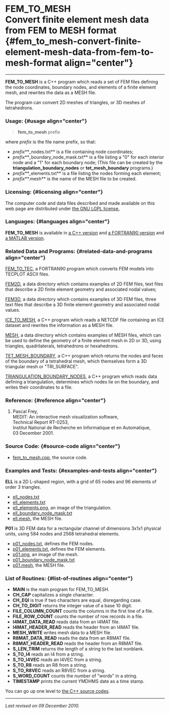 FEM\_TO\_MESH\
Convert finite element mesh data from FEM to MESH format {#fem_to_mesh-convert-finite-element-mesh-data-from-fem-to-mesh-format align="center"}
========================================================

------------------------------------------------------------------------

**FEM\_TO\_MESH** is a C++ program which reads a set of FEM files
defining the node coordinates, boundary nodes, and elements of a finite
element mesh, and rewrites the data as a MESH file.

The program can convert 2D meshes of triangles, or 3D meshes of
tetrahedrons.

### Usage: {#usage align="center"}

> **fem\_to\_mesh** prefix

where *prefix* is the file name prefix, so that:

-   *prefix***\_nodes.txt** is a file containing node coordinates;
-   *prefix***\_boundary\_node\_mask.txt** is a file listing a "0" for
    each interior node and a "1" for each boundary node; (This file can
    be created by the **triangulation\_boundary\_nodes** or
    **tet\_mesh\_boundary** programs.)
-   *prefix***\_elements.txt** is a file listing the nodes forming each
    element;
-   *prefix***.mesh** is the name of the MESH file to be created.

### Licensing: {#licensing align="center"}

The computer code and data files described and made available on this
web page are distributed under [the GNU LGPL
license.](../../txt/gnu_lgpl.txt)

### Languages: {#languages align="center"}

**FEM\_TO\_MESH** is available in [a C++
version](../../cpp_src/fem_to_mesh/fem_to_mesh.html) and [a FORTRAN90
version](../../f_src/fem_to_mesh/fem_to_mesh.html) and [a MATLAB
version](../../m_src/fem_to_mesh/fem_to_mesh.html).

### Related Data and Programs: {#related-data-and-programs align="center"}

[FEM\_TO\_TEC](../../f_src/fem_to_tec/fem_to_tec.html), a FORTRAN90
program which converts FEM models into TECPLOT ASCII files.

[FEM2D](../../data/fem2d/fem2d.html), a data directory which contains
examples of 2D FEM files, text files that describe a 2D finite element
geometry and associated nodal values;

[FEM3D](../../data/fem3d/fem3d.html), a data directory which contains
examples of 3D FEM files, three text files that describe a 3D finite
element geometry and associated nodal values.

[ICE\_TO\_MESH](../../cpp_src/ice_to_mesh/ice_to_mesh.html), a C++
program which reads a NETCDF file containing an ICE dataset and rewrites
the information as a MESH file.

[MESH](../../data/mesh/mesh.html), a data directory which contains
examples of MESH files, which can be used to define the geometry of a
finite element mesh in 2D or 3D, using triangles, quadrilaterals,
tetrahedrons or hexahedrons.

[TET\_MESH\_BOUNDARY](../../cpp_src/tet_mesh_boundary/tet_mesh_boundary.html),
a C++ program which returns the nodes and faces of the boundary of a
tetrahedral mesh, which themselves form a 3D triangular mesh or
"TRI\_SURFACE".

[TRIANGULATION\_BOUNDARY\_NODES](../../cpp_src/triangulation_boundary_nodes/triangulation_boundary_nodes.html),
a C++ program which reads data defining a triangulation, determines
which nodes lie on the boundary, and writes their coordinates to a file.

### Reference: {#reference align="center"}

1.  Pascal Frey,\
    MEDIT: An interactive mesh visualization software,\
    Technical Report RT-0253,\
    Institut National de Recherche en Informatique et en Automatique,\
    03 December 2001.

### Source Code: {#source-code align="center"}

-   [fem\_to\_mesh.cpp](fem_to_mesh.cpp), the source code.

### Examples and Tests: {#examples-and-tests align="center"}

**ELL** is a 2D L-shaped region, with a grid of 65 nodes and 96 elements
of order 3 triangles.

-   [ell\_nodes.txt](../../data/fem2d/ell_nodes.txt)
-   [ell\_elements.txt](../../data/fem2d/ell_elements.txt)
-   [ell\_elements.png](../../data/fem2d/ell_elements.png), an image of
    the triangulation.
-   [ell\_boundary\_node\_mask.txt](../../data/fem2d/ell_boundary_node_mask.txt)
-   [ell.mesh](../../data/mesh/ell.mesh), the MESH file.

**P01** is 3D FEM data for a rectangular channel of dimensions 3x1x1
physical units, using 584 nodes and 2568 tetrahedral elements.

-   [p01\_nodes.txt](../../data/fem3d/p01_nodes.txt), defines the FEM
    nodes.
-   [p01\_elements.txt](../../data/fem3d/p01_elements.txt), defines the
    FEM elements.
-   [p01.png](../../data/fem3d/p01.png), an image of the mesh.
-   [p01\_boundary\_node\_mask.txt](../../data/fem3d/p01_boundary_node_mask.txt)
-   [p01.mesh](../../data/mesh/p01.mesh), the MESH file.

### List of Routines: {#list-of-routines align="center"}

-   **MAIN** is the main program for FEM\_TO\_MESH.
-   **CH\_CAP** capitalizes a single character.
-   **CH\_EQI** is true if two characters are equal, disregarding case.
-   **CH\_TO\_DIGIT** returns the integer value of a base 10 digit.
-   **FILE\_COLUMN\_COUNT** counts the columns in the first line of a
    file.
-   **FILE\_ROW\_COUNT** counts the number of row records in a file.
-   **I4MAT\_DATA\_READ** reads data from an I4MAT file.
-   **I4MAT\_HEADER\_READ** reads the header from an I4MAT file.
-   **MESH\_WRITE** writes mesh data to a MESH file.
-   **R8MAT\_DATA\_READ** reads the data from an R8MAT file.
-   **R8MAT\_HEADER\_READ** reads the header from an R8MAT file.
-   **S\_LEN\_TRIM** returns the length of a string to the last
    nonblank.
-   **S\_TO\_I4** reads an I4 from a string.
-   **S\_TO\_I4VEC** reads an I4VEC from a string.
-   **S\_TO\_R8** reads an R8 from a string.
-   **S\_TO\_R8VEC** reads an R8VEC from a string.
-   **S\_WORD\_COUNT** counts the number of "words" in a string.
-   **TIMESTAMP** prints the current YMDHMS date as a time stamp.

You can go up one level to [the C++ source codes](../cpp_src.html).

------------------------------------------------------------------------

*Last revised on 09 December 2010.*
